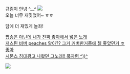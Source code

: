 # 
규림이 안녕 ^__^
![](https://item.kakaocdn.net/do/6469168a79defa072447178b97ef35cff43ad912ad8dd55b04db6a64cddaf76d)   
오늘 너무 재밋었어~ ㅎㅎ  

담에 더 재밌게 놀좌!




[팝송은 아닌데 내가 진짜 좋아해서 넣은 노래](https://youtu.be/qYYJqWsBb1U)           
[저스틴 비버 peaches 알아?? 그거 커버한거중에 젤 좋았던거 ㅎ](https://youtu.be/t7w3k3pjZY4)  
[좋아](https://youtu.be/y7Jlg8GkJnE)     
[시몬스 침대광고 나왔던 그노래!! 푹자렴 ^))^](https://youtu.be/NmeaLvaU77Q)  
 
  
![](https://post-phinf.pstatic.net/MjAxOTA2MjhfMjI2/MDAxNTYxNzA5NjM2MTg2.t6-T-XCehgScI0qUCfYH9URGAo30azQ-bbtMrFGBV5kg.K2X9CS0SEC28hC_g9n5EdWcGlPfMZ-EPa1bSp8uksw0g.GIF/chansem_zalga-cute-smile-ani.gif?type=w1200)  

